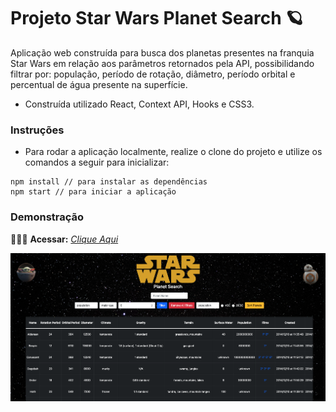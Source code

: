 # Projeto Star Wars Planet Search 🪐

Aplicação web construída para busca dos planetas presentes na franquia Star Wars em relação aos parâmetros retornados pela API, possibilidando filtrar por: população, período de rotação, diâmetro, período orbital e percentual de água presente na superfície.

* Construída utilizado React, Context API, Hooks e CSS3.

### Instruções

- Para rodar a aplicação localmente, realize o clone do projeto e utilize os comandos a seguir para inicializar:

```
npm install // para instalar as dependências
npm start // para iniciar a aplicação
```

### Demonstração

👨🏻‍💻 **Acessar:** _[Clique Aqui](https://starwars-planets-search-alpha.vercel.app)_

<p align="center">
  <img src="https://github.com/guilherme-ac-fernandes/starwars-planets-search/blob/main/starwars-planets-search.png" alt="Star Wars Planets Search Gif - Demostração"/>
</p>
